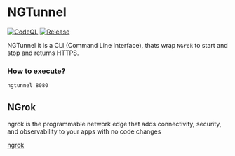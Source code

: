 # NGTunnel

[![CodeQL](https://github.com/waldirborbajr/ngtunnel/actions/workflows/codeql.yml/badge.svg)](https://github.com/waldirborbajr/ngtunnel/actions/workflows/codeql.yml)
[![Release](https://github.com/waldirborbajr/ngtunnel/actions/workflows/goreleaser.yaml/badge.svg)](https://github.com/waldirborbajr/ngtunnel/actions/workflows/goreleaser.yaml)

NGTunnel it is a CLI (Command Line Interface), thats wrap `NGrok` to start and stop and returns HTTPS.

### How to execute?

```ngtunnel 8080```

## NGrok

ngrok is the programmable network edge that adds connectivity, security, and observability to your apps with no code changes

[ngrok](https://ngrok.com/)

